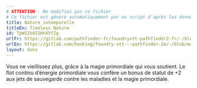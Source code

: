 ```yaml
---
# ATTENTION : Ne modifiez pas ce fichier
# Ce fichier est généré automatiquement par un script d'après les données du module Foundry VTT officiel et de sa traduction
title: Nature intemporelle
titleEn: Timeless Nature
id: TpWS2b9ISHnXVfZg
urlFr: https://gitlab.com/pathfinder-fr/foundryvtt-pathfinder2-fr/-/blob/master/data/feats/TpWS2b9ISHnXVfZg.htm
urlEn: https://gitlab.com/hooking/foundry-vtt---pathfinder-2e/-/blob/master/packs/data/feats.db/timeless-nature.json
layout: dons
---
```

Vous ne vieillissez plus, grâce à la magie primordiale qui vous soutient. Le flot continu d’énergie primordiale vous confère un bonus de statut de +2 aux jets de sauvegarde contre les maladies et la magie primordiale.
